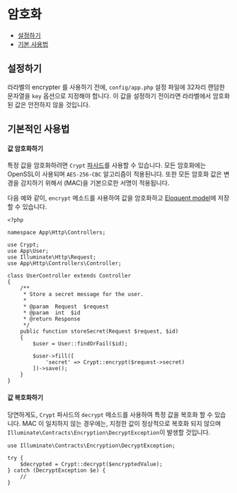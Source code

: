 # 암호화

- [설정하기](#configuration)
- [기본 사용법](#basic-usage)

<a name="configuration"></a>
## 설정하기

라라벨의 encrypter 를 사용하기 전에, `config/app.php` 설정 파일에 32자리 랜덤한 문자열을 `key` 옵션으로 지정해야 합니다. 이 값을 설정하기 전이라면 라라벨에서 암호화된 값은 안전하지 않을 것입니다. 

<a name="basic-usage"></a>
## 기본적인 사용법

#### 값 암호화하기

특정 값을 암호화하려면 `Crypt` [파사드](/docs/{{version}}/facades)를 사용할 수 있습니다. 모든 암호화에는 OpenSSL이 사용되며 `AES-256-CBC` 알고리즘이 적용된니다. 또한 모든 암호화 값은 변경을 감지하기 위해서 (MAC)을 기본으로한 서명이 적용됩니다.

다음 예와 같이, `encrypt` 메소드를 사용하여 값을 암호화하고 [Eloquent model](/docs/{{version}}/eloquent)에 저장할 수 있습니다. 

    <?php

    namespace App\Http\Controllers;

    use Crypt;
    use App\User;
    use Illuminate\Http\Request;
    use App\Http\Controllers\Controller;

    class UserController extends Controller
    {
        /**
         * Store a secret message for the user.
         *
         * @param  Request  $request
         * @param  int  $id
         * @return Response
         */
        public function storeSecret(Request $request, $id)
        {
            $user = User::findOrFail($id);

            $user->fill([
                'secret' => Crypt::encrypt($request->secret)
            ])->save();
        }
    }

#### 값 복호화하기

당연하게도, `Crypt` 파사드의 `decrypt` 메소드를 사용하여 특정 값을 복호화 할 수 있습니다. MAC 이 일치하지 않는 경우에는, 지정한 값이 정상적으로 복호화 되지 않으며 `Illuminate\Contracts\Encryption\DecryptException`이 발생할 것입니다. 

    use Illuminate\Contracts\Encryption\DecryptException;

    try {
        $decrypted = Crypt::decrypt($encryptedValue);
    } catch (DecryptException $e) {
        //
    }
